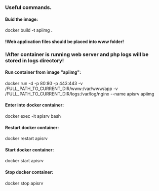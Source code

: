 ### Useful commands.
#### Buid the image:
docker build -t apiimg .

#### !Web application files should be placed into www folder!
### !After container is running web server and php logs will be stored in logs directory!

#### Run container from image "apiimg": 
docker run -d -p 80:80 -p 443:443 -v /FULL_PATH_TO_CURRENT_DIR/www:/var/www/app -v /FULL_PATH_TO_CURRENT_DIR/logs:/var/log/nginx  --name apisrv apiimg


#### Enter into docker container:
docker exec -it apisrv bash

#### Restart docker container:
docker restart apisrv

#### Start docker container:
docker start apisrv

#### Stop docker container:
docker stop apisrv


